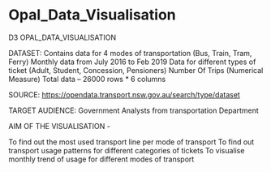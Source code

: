 # Opal_Data_Visualisation
 D3 OPAL_DATA_VISUALISATION
 
DATASET: 
Contains data for 4 modes of transportation (Bus, Train, Tram, Ferry)
Monthly data from July 2016 to Feb 2019
Data for different types of ticket (Adult, Student, Concession, Pensioners)
Number Of Trips (Numerical Measure)
Total data – 26000 rows  * 6 columns

SOURCE: https://opendata.transport.nsw.gov.au/search/type/dataset

TARGET AUDIENCE: Government Analysts from transportation Department


AIM OF THE VISUALISATION -

To find out the most used transport line per mode of transport
To find out transport usage patterns for different categories of tickets
To visualise monthly trend of usage for different modes of transport

